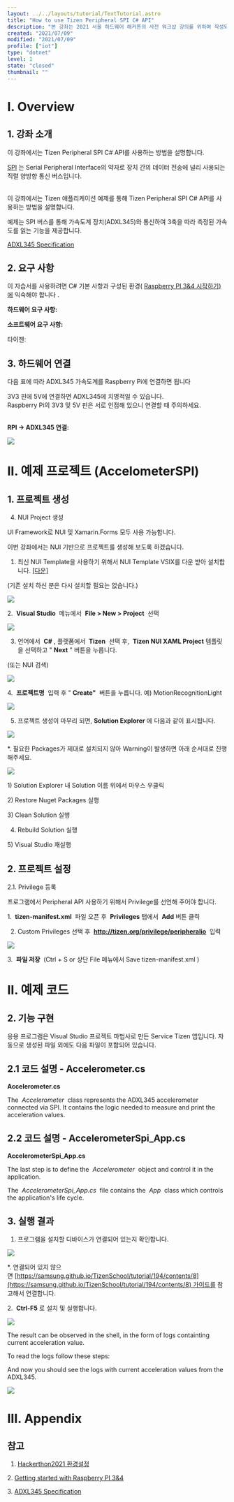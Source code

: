 ```yaml
---
layout: ../../layouts/tutorial/TextTutorial.astro
title: "How to use Tizen Peripheral SPI C# API"
description: "본 강좌는 2021 서울 하드웨어 해커톤의 사전 워크샵 강의를 위하여 작성되었습니다. Tizen Peripheral SPI C# API를 사용법을 가이드하고 있습니다. Written by 장기석()"
created: "2021/07/09"
modified: "2021/07/09"
profile: ["iot"]
type: "dotnet"
level: 1
state: "closed"
thumbnail: ""
---
```


#

# I. Overview

## 1. 강좌 소개

이 강좌에서는 Tizen Peripheral SPI C# API를 사용하는 방법을 설명합니다.

[SPI](https://en.wikipedia.org/wiki/Serial_Peripheral_Interface) 는 Serial Peripheral Interface의 약자로 장치 간의 데이터 전송에 널리 사용되는 직렬 양방향 통신 버스입니다.

<br/>이 강좌에서는 Tizen 애플리케이션 예제를 통해 Tizen Peripheral SPI C# API를 사용하는 방법을 설명합니다.

예제는 SPI 버스를 통해 가속도계 장치(ADXL345)와 통신하여 3축을 따라 측정된 가속도를 읽는 기능을 제공합니다.

[ADXL345 Specification](http://https/www.sparkfun.com/datasheets/Sensors/Accelerometer/ADXL345.pdf)

## 2. 요구 사항

이 자습서를 사용하려면 C# 기본 사항과 구성된 환경( [Raspberry PI 3&4 시작하기)에](https://tizenschool.org/tutorial/191/contents/1) 익숙해야 합니다 .

**하드웨어 요구 사항:**

**소프트웨어 요구 사항:**

타이젠:

## 3. 하드웨어 연결

다음 표에 따라 ADXL345 가속도계를 Raspberry Pi에 연결하면 됩니다

3V3 핀에 5V에 연결하면 ADXL345에 치명적일 수 있습니다.<br/>Raspberry Pi의 3V3 및 5V 핀은 서로 인접해 있으니 연결할 때 주의하세요.

<br/> **RPI -> ADXL345 연결:**

<img src="/TizenSchool/assets/images/tutorials/234/adxl-spi-circuit_bb.png" style="undefined"/>

# II. 예제 프로젝트 (AccelometerSPI)

## 1. 프로젝트 생성

4. NUI Project 생성

UI Framework로 NUI 및 Xamarin.Forms 모두 사용 가능합니다.

이번 강좌에서는 NUI 기반으로 프로젝트를 생성해 보도록 하겠습니다.

1. 최신 NUI Template을 사용하기 위해서 NUI Template VSIX를 다운 받아 설치합니다. [[다운]](https://github.com/nui-dali/Hackerthon2021/blob/main/Environment/NUITemplate.vsix)

(기존 설치 하신 분은 다시 설치할 필요는 없습니다.)

<img src="/TizenSchool/assets/images/tutorials/194/NUI.png" style="undefined"/>

2.  **Visual Studio**  메뉴에서  **File > New > Project**  선택

<img src="/TizenSchool/assets/images/tutorials/191/5_22.png" style="undefined"/>

3. 언어에서  **C#** , 플랫폼에서  **Tizen**  선택 후,  **Tizen NUI XAML Project** 템플릿을 선택하고 " **Next** " 버튼을 누릅니다.

(또는 NUI 검색)

<img src="/TizenSchool/assets/images/tutorials/194/nui_project.png" style="undefined"/>

4.  **프로젝트명**  입력 후 " **Create"**  버튼을 누릅니다. 예) MotionRecognitionLight

<img src="/TizenSchool/assets/images/tutorials/250/createproject.png" style="undefined"/>

5. 프로젝트 생성이 마무리 되면, **Solution Explorer** 에 다음과 같이 표시됩니다.

<img src="/TizenSchool/assets/images/tutorials/250/project.png" style="undefined"/>

\*. 필요한 Packages가 제대로 설치되지 않아 Warning이 발생하면 아래 순서대로 진행해주세요.

<img src="/TizenSchool/assets/images/tutorials/250/warning.png" style="undefined"/>

1) Solution Explorer 내 Solution 이름 위에서 마우스 우클릭

2) Restore Nuget Packages 실행

3) Clean Solution 실행

4. Rebuild Solution 실행

5) Visual Studio 재실행 <br/>

## 2. 프로젝트 설정

2.1. Privilege 등록

프로그램에서 Peripheral API 사용하기 위해서 Privilege를 선언해 주어야 합니다.

1.  **tizen-manifest.xml**  파일 오픈 후  **Privileges** 탭에서  **Add** 버튼 클릭

2. Custom Privileges 선택 후  **http://tizen.org/privilege/peripheralio**  입력

<img src="/TizenSchool/assets/images/tutorials/250/privilege2.png" style="undefined"/>

3.  **파일 저장**  (Ctrl + S or 상단 File 메뉴에서 Save tizen-manifest.xml )

# II. 예제 코드

## 2. 기능 구현

응용 프로그램은 Visual Studio 프로젝트 마법사로 만든 Service Tizen 앱입니다. 자동으로 생성된 파일 외에도 다음 파일이 포함되어 있습니다.

## 2.1 코드 설명 - Accelerometer.cs

**Accelerometer.cs**

The  _Accelerometer_  class represents the ADXL345 accelerometer connected via SPI. It contains the logic needed to measure and print the acceleration values.

## 2.2 코드 설명 - AccelerometerSpi_App.cs

**AccelerometerSpi_App.cs**

The last step is to define the  _Accelerometer_  object and control it in the application.

The  _AccelerometerSpi_App.cs_  file contains the  _App_  class which controls the application's life cycle.

## 3. 실행 결과

1. 프로그램을 설치할 디바이스가 연결되어 있는지 확인합니다.

<img src="/TizenSchool/assets/images/tutorials/191/5_27.png" style="undefined"/>

\*. 연결되어 있지 않으면 [https://samsung.github.io/TizenSchool/tutorial/194/contents/8](https://samsung.github.io/TizenSchool/tutorial/194/contents/8) 가이드를 참고해서 연결합니다.

2.  **Ctrl-F5** 로 설치 및 실행합니다.

<img src="/TizenSchool/assets/images/tutorials/250/result.png" style="undefined"/>

The result can be observed in the shell, in the form of logs containting current acceleration value.

To read the logs follow these steps:

And now you should see the logs with current acceleration values from the ADXL345.

<img src="/TizenSchool/assets/images/tutorials/234/result.png" style="undefined"/>

# III. Appendix

## 참고

1. [Hackerthon2021 환경설정](https://github.com/nui-dali/Hackerthon2021/tree/main/Environment)

2. [Getting started with Raspberry PI 3&4](https://tizenschool.org/tutorial/191/contents/1)

3. [ADXL345 Specification](http://https/www.sparkfun.com/datasheets/Sensors/Accelerometer/ADXL345.pdf)
